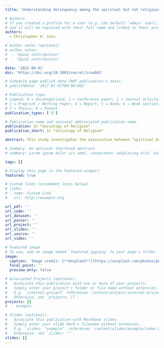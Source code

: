 ```yaml
---
title: 'Understanding delinquency among the spiritual but not religious'

# Authors
# If you created a profile for a user (e.g. the default `admin` user), write the username (folder name) here
# and it will be replaced with their full name and linked to their profile.
authors:
  - Christopher H. Seto

# Author notes (optional)
# author_notes:
#  - 'Equal contribution'
#  - 'Equal contribution'

date: '2021-06-01'
doi: 'https://doi.org/10.1093/socrel/sraa042'

# Schedule page publish date (NOT publication's date).
# publishDate: '2017-01-01T00:00:00Z'

# Publication type.
# Legend: 0 = Uncategorized; 1 = Conference paper; 2 = Journal article;
# 3 = Preprint / Working Paper; 4 = Report; 5 = Book; 6 = Book section;
# 7 = Thesis; 8 = Patent
publication_types: ['2']

# Publication name and optional abbreviated publication name.
publication: In *Sociology of Religion*
publication_short: In *Sociology of Religion*

abstract: This study investigates the association between “spiritual but not religious” (SBNR) identity and delinquency using a representative sample aged 16–20 years (N = 2,530) in the United States. The analyses extend prior research by examining SBNR effects across a broad range of delinquent behaviors (theft, fighting, marijuana use, drinking alcohol, and smoking cigarettes) and by testing several theoretically salient mechanisms (religious attendance, peers, parental expectations, images of God, morality, and strain), which may account for the association between SBNR identity and delinquency. I estimate SBNR effects on delinquency using logistic and binomial regression and test mechanisms using the Karlson–Holm–Breen method. SBNR identity is positively associated with delinquency, with the strongest effects on substance use but a nonsignificant effect on theft. The hypothesized mechanisms explain between 54% and 69% of the association between SBNR identity and overall delinquency, depending on the “degree” of SBNR identity reported.

# Summary. An optional shortened abstract.
# summary: Lorem ipsum dolor sit amet, consectetur adipiscing elit. Duis posuere tellus ac convallis placerat. Proin tincidunt magna sed ex sollicitudin condimentum.

tags: []

# Display this page in the Featured widget?
featured: true

# Custom links (uncomment lines below)
# links:
# - name: Custom Link
#   url: http://example.org

url_pdf: ''
url_code: ''
url_dataset: ''
url_poster: ''
url_project: ''
url_slides: ''
url_source: ''
url_video: ''

# Featured image
# To use, add an image named `featured.jpg/png` to your page's folder.
image:
  caption: 'Image credit: [**Unsplash**](https://unsplash.com/photos/pLCdAaMFLTE)'
  focal_point: ''
  preview_only: false

# Associated Projects (optional).
#   Associate this publication with one or more of your projects.
#   Simply enter your project's folder or file name without extension.
#   E.g. `internal-project` references `content/project/internal-project/index.md`.
#   Otherwise, set `projects: []`.
projects: []
#  - example

# Slides (optional).
#   Associate this publication with Markdown slides.
#   Simply enter your slide deck's filename without extension.
#   E.g. `slides: "example"` references `content/slides/example/index.md`.
#   Otherwise, set `slides: ""`.
slides: []
---
```

